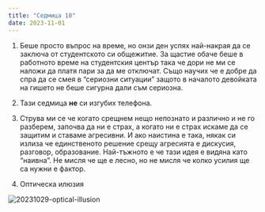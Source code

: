 ```yaml
---
title: "Седмица 10"
date: 2023-11-01
---
```

1. Беше просто въпрос на време, но онзи ден успях най-накрая да се заключа от студентското си общежитие. За щастие обаче беше в работното време на студентския център така че дори не ми се наложи да платя пари за да ме отключат.
Също научих че е добре да спра да се смея в “сериозни ситуации” защото в началото девойката на гишето не беше сигурна дали съм сериозна. 

2. Тази седмица **не** си изгубих телефона.

3. Струва ми се че когато срещнем нещо непознато и различно и не го разберем, започва да ни е страх, а когато ни е страх искаме да се защитим и ставаме агресивни.
И ако наистина е така, някак си излиза че единственото решение срещу агресията е дискусия, разговор, образование.
Най-тъжното е че тази идея е видяна като “наивна”. Не мисля че ще е лесно, но не мисля че колко усилия ще са нужни е фактор.

4. Оптическа илюзия
   
![20231029-optical-illusion](https://github.com/wiseblondie/brum-thoughts-chain/assets/133108671/33a57891-7ed3-4b2b-bfeb-d655fd94eebd)
